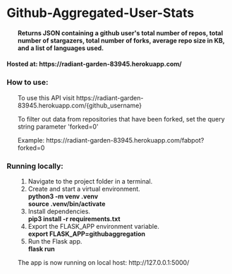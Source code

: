 # Github-Aggregated-User-Stats
<h4 style="margin-left:5%">Returns JSON containing a github user's total number of repos, total number of 
stargazers, total number of forks, average repo size in KB, and a list of languages used.</h4>
<h4>Hosted at: https://radiant-garden-83945.herokuapp.com/
<h3>How to use:</h3>
<div style="margin-left:5%">
  <p>To use this API visit https://radiant-garden-83945.herokuapp.com/{github_username}</p>
  <p>To filter out data from repositories that have been forked, 
                set the query string parameter 'forked=0'</p>
  <p>Example: https://radiant-garden-83945.herokuapp.com/fabpot?forked=0</p>
</div>
<h3>Running locally:</h3>
<div style="margin-left:5%">
  <ol>
    <li>Navigate to the project folder in a terminal.</li>
    <li>Create and start a virtual environment.
      <br><strong>python3 -m venv .venv</strong>
      <br><strong>source .venv/bin/activate</strong></li>
    <li>Install dependencies.
      <br><strong>pip3 install -r requirements.txt</strong></li>
    <li>Export the FLASK_APP environment variable.
      <br><strong>export FLASK_APP=githubaggregation</strong></li>
    <li>Run the Flask app.
      <br><strong>flask run</strong></li>
  </ol>
  <p>The app is now running on local host: http://127.0.0.1:5000/</p>
</div>
